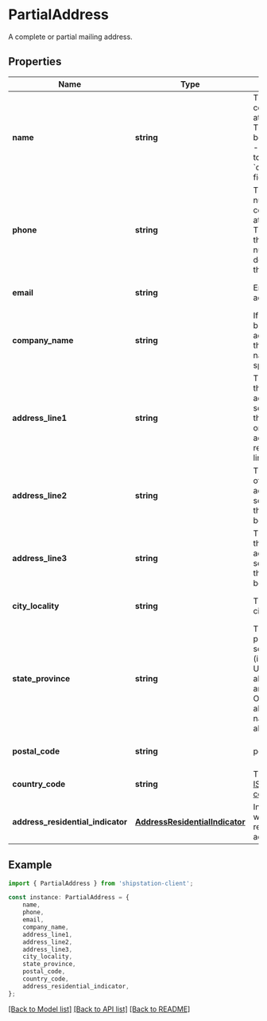 # PartialAddress

A complete or partial mailing address.

## Properties

Name | Type | Description | Notes
------------ | ------------- | ------------- | -------------
**name** | **string** | The name of a contact person at this address.  This field may be set instead of - or in addition to - the &#x60;company_name&#x60; field.  | [optional] [default to undefined]
**phone** | **string** | The phone number of a contact person at this address.  The format of this phone number varies depending on the country.  | [optional] [default to undefined]
**email** | **string** | Email for the address owner.  | [optional] [default to undefined]
**company_name** | **string** | If this is a business address, then the company name should be specified here.  | [optional] [default to undefined]
**address_line1** | **string** | The first line of the street address.  For some addresses, this may be the only line.  Other addresses may require 2 or 3 lines.  | [optional] [default to undefined]
**address_line2** | **string** | The second line of the street address.  For some addresses, this line may not be needed.  | [optional] [default to undefined]
**address_line3** | **string** | The third line of the street address.  For some addresses, this line may not be needed.  | [optional] [default to undefined]
**city_locality** | **string** | The name of the city or locality | [optional] [default to undefined]
**state_province** | **string** | The state or province.  For some countries (including the U.S.) only abbreviations are allowed.  Other countries allow the full name or abbreviation.  | [optional] [default to undefined]
**postal_code** | **string** | postal code | [optional] [default to undefined]
**country_code** | **string** | The two-letter [ISO 3166-1 country code](https://en.wikipedia.org/wiki/ISO_3166-1)  | [optional] [default to undefined]
**address_residential_indicator** | [**AddressResidentialIndicator**](AddressResidentialIndicator.md) | Indicates whether this is a residential address. | [optional] [default to undefined]

## Example

```typescript
import { PartialAddress } from 'shipstation-client';

const instance: PartialAddress = {
    name,
    phone,
    email,
    company_name,
    address_line1,
    address_line2,
    address_line3,
    city_locality,
    state_province,
    postal_code,
    country_code,
    address_residential_indicator,
};
```

[[Back to Model list]](../README.md#documentation-for-models) [[Back to API list]](../README.md#documentation-for-api-endpoints) [[Back to README]](../README.md)

